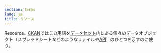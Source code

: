 ```yaml
---
section: terms
lang: ja
title: リソース
---
```


Resource。[CKAN](../ckan/)ではこの用語を[データセット](../dataset/)内にある個々のデータオブジェクト（スプレッドシートなどのようなファイルや[API](../api/)）のひとつを示すのに使う。
